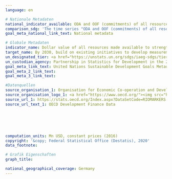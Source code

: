 ```yaml
---
language: en

# Nationale Metadaten
national_indicator_available: ODA and OOF (commitments) of all resources made available to strengthen statistical capacity in developing countries <br> ODA and OOF (gross disbursements) of all resources made available to strengthen statistical capacity in developing countries
comparison_sdg: 'The time series "ODA and OOF (commitments) of all resources made available to strengthen statistical capacity in developing countries" is partly compliant with the global metadata. The global metadata is based on ODA and OOF commitments (which is provided here) as well as further studies and an online survey carried out by PARIS21. The time series "ODA and OOF (gross disbursements) of all resources made available to strengthen statistical capacity in developing countries" offers additional information.'
goal_meta_national_link_text: National metadata

# Globale Metadaten
indicator_name: Dollar value of all resources made available to strengthen statistical capacity in developing countries
target_name: By 2030, build on existing initiatives to develop measurements of progress on sustainable development that complement gross domestic product, and support statistical capacity-building in developing countries
un_designated_tier: <a href="https://unstats.un.org/sdgs/iaeg-sdgs/tier-classification/" title="Click here for more information on the UN tier classification.">Tier I</a>
un_custodian_agency: Partnership in Statistics for Development in the 21st Century (PARIS21)
goal_meta_link_text: United Nations Sustainable Development Goals Metadata
goal_meta_2_link_text: 
goal_meta_3_link_text: 

#Datenquellen
source_organisation_1: Organisation for Economic Co-operation and Development (OECD)
source_organisation_logo_1: <a href="https://www.oecd.org/"><img src="https://g205sdgs.github.io/sdg-indicators/public/OrgImgEn/oecd.png" alt="Logo oecd" style="height:60px; width:148px" /></a>
source_url_1: https://stats.oecd.org/Index.aspx?DataSetCode=RIOMARKERS
source_url_text_1: OECD Development Finance Data






computation_units: Mn USD, constant prices (2016)
copyright: '&copy; Federal Statistical Office (Destatis), 2020'
data_footnote: 

# Grafik Eigenschaften
graph_title: 

national_geographical_coverage: Germany
---
```


<span></span>